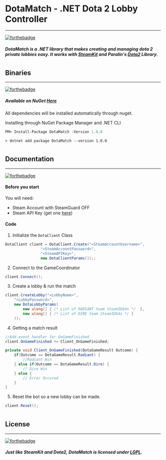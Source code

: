 # DotaMatch - .NET Dota 2 Lobby Controller
---
[![forthebadge](http://forthebadge.com/images/badges/made-with-c-sharp.svg)](http://forthebadge.com)
#####  DotaMatch is a .NET library that makes creating and managing dota 2 private lobbies easy. It works with [SteamKit](http://github.com/SteamRE/SteamKit) and Paralin's [Dota2](https://github.com/paralin/Dota2/) Library. 
#
#
## Binaries
---
[![forthebadge](http://forthebadge.com/images/badges/fuck-it-ship-it.svg)](http://forthebadge.com)
##### Available on NuGet [Here](https://www.nuget.org/packages/DotaMatch/1.0.0)
All dependencies will be installed automatically through nuget.

Installing through NuGet Package Manager and .NET CLI
```pm
PM> Install-Package DotaMatch -Version 1.0.0
```
```
> dotnet add package DotaMatch --version 1.0.0
```
#

## Documentation
---
[![forthebadge](http://forthebadge.com/images/badges/built-by-developers.svg)](http://forthebadge.com)
#### Before you start
You will need:
  - Steam Account with SteamGuard OFF
  - Steam API Key (get one [here](https://steamcommunity.com/dev/apikey))


#### Code
1. Initialize the `DotaClient` Class
```csharp
DotaClient client = DotaClient.Create("<SteamAccountUsername>",
                "<SteamAccountPassword>", 
                "<SteamAPIKey>", 
                new DotaClientParams());;
```
2. Connect to the GameCoordinator
```csharp
client.Connect();
```
3. Create a lobby & run the match
```csharp
client.CreateLobby("<LobbyName>",
    "<LobbyPassword>", 
    new DotaLobbyParams(
        new ulong[] { /* List of RADIANT team SteamID64s */  }, 
        new ulong[] { /* List of DIRE team SteamID64s */ }
    ));
```
4. Getting a match result
```csharp
//Add event handler for OnGameFinished
client.OnGameFinished += Client_OnGameFinished;
```
```csharp
private void Client_OnGameFinished(DotaGameResult Outcome) {
    if(Outcome == DotaGameResult.Radiant) {
        //Radiant Win
    } else if(Outcome == DotaGameResult.Dire) {
        // Dire Win
    } else {
        // Error Occured
    }
}
```
5. Reset the bot so a new lobby can be made.
```csharp
client.Reset();
```
#
## License
---
[![forthebadge](http://forthebadge.com/images/badges/contains-technical-debt.svg)](http://forthebadge.com)
##### Just like SteamKit and Dota2, DotaMatch is licensed under [LGPL](https://tldrlegal.com/license/gnu-lesser-general-public-license-v2.1-%28lgpl-2.1%29).
